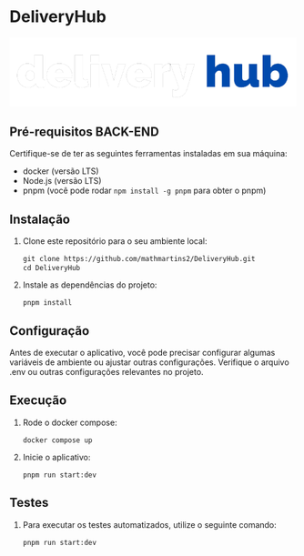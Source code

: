 # DeliveryHub

![Logo do Meu Aplicativo](front/src/assets/logo.png)

## Pré-requisitos BACK-END

Certifique-se de ter as seguintes ferramentas instaladas em sua máquina:

- docker (versão LTS) 
- Node.js (versão LTS)
- pnpm (você pode rodar ```npm install -g pnpm``` para obter o pnpm)

## Instalação

1. Clone este repositório para o seu ambiente local:

   ```shell
   git clone https://github.com/mathmartins2/DeliveryHub.git
   cd DeliveryHub
   ```
   
2. Instale as dependências do projeto:

   ```shell
   pnpm install
   ```

## Configuração

Antes de executar o aplicativo, você pode precisar configurar algumas variáveis de ambiente ou ajustar outras configurações. Verifique o arquivo .env ou outras configurações relevantes no projeto.

## Execução
   
1. Rode o docker compose:

   ```shell
   docker compose up
   ```
   
2. Inicie o aplicativo:

   ```shell
   pnpm run start:dev
   ```

## Testes

1. Para executar os testes automatizados, utilize o seguinte comando:

   ```shell
   pnpm run start:dev
   ```

